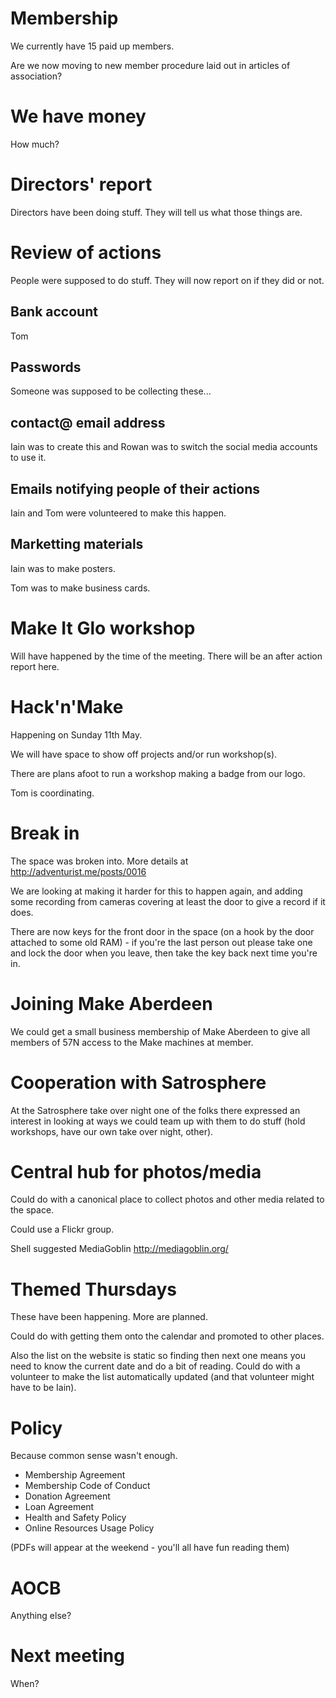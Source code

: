 # Membership

We currently have 15 paid up members. 

Are we now moving to new member procedure laid out in articles of
association?

# We have money

How much?

# Directors' report

Directors have been doing stuff. They will tell us what those things
are.

# Review of actions 

People were supposed to do stuff. They will now report on if they did
or not.

## Bank account

Tom

## Passwords 

Someone was supposed to be collecting these...

## contact@ email address

Iain was to create this and Rowan was to switch the social media
accounts to use it.

## Emails notifying people of their actions

Iain and Tom were volunteered to make this happen. 

## Marketting materials

Iain was to make posters. 

Tom was to make business cards.

# Make It Glo workshop

Will have happened by the time of the meeting. There will be an after
action report here.

# Hack'n'Make

Happening on Sunday 11th May. 

We will have space to show off projects and/or run workshop(s). 

There are plans afoot to run a workshop making a badge from our logo. 

Tom is coordinating. 

# Break in

The space was broken into. More details at http://adventurist.me/posts/0016 

We are looking at making it harder for this to happen again, and
adding some recording from cameras covering at least the door to give
a record if it does.

There are now keys for the front door in the space (on a hook by the
door attached to some old RAM) - if you're the last person out please
take one and lock the door when you leave, then take the key back next
time you're in.

# Joining Make Aberdeen 

We could get a small business membership of Make Aberdeen to give all
members of 57N access to the Make machines at member.

# Cooperation with Satrosphere

At the Satrosphere take over night one of the folks there expressed an
interest in looking at ways we could team up with them to do stuff
(hold workshops, have our own take over night, other).

# Central hub for photos/media

Could do with a canonical place to collect photos and other media
related to the space.

Could use a Flickr group. 

Shell suggested MediaGoblin http://mediagoblin.org/

# Themed Thursdays

These have been happening. More are planned. 

Could do with getting them onto the calendar and promoted to other places. 

Also the list on the website is static so finding then next one means
you need to know the current date and do a bit of reading. Could do
with a volunteer to make the list automatically updated (and that
volunteer might have to be Iain).

# Policy

Because common sense wasn't enough.

* Membership Agreement
* Membership Code of Conduct
* Donation Agreement
* Loan Agreement
* Health and Safety Policy
* Online Resources Usage Policy

(PDFs will appear at the weekend - you'll all have fun reading them)

# AOCB

Anything else?

# Next meeting

When?



